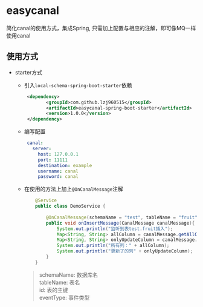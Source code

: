 # easycanal
简化canal的使用方式，集成Spring, 只需加上配置与相应的注解，即可像MQ一样使用canal

## 使用方式

- starter方式

  - 引入`local-schema-spring-boot-starter`依赖

    ```xml
     <dependency>
            <groupId>com.github.lzj960515</groupId>
            <artifactId>easycanal-spring-boot-starter</artifactId>
            <version>1.0.0</version>
     </dependency>
    ```
  - 编写配置
     ```yaml
      canal:
        server:
          host: 127.0.0.1
          port: 11111
          destination: example
          username: canal
          password: canal 
     ```
  - 在使用的方法上加上`@OnCanalMessage`注解
    ```java
        @Service
        public class DemoService {
        
            @OnCanalMessage(schemaName = "test", tableName = "fruit", id = "id", eventType = EventType.INSERT)
            public void onInsertMessage(CanalMessage canalMessage){
                System.out.println("监听到表test.fruit插入");
                Map<String, String> allColumn = canalMessage.getAllColumn();
                Map<String, String> onlyUpdateColumn = canalMessage.getOnlyUpdateColumn();
                System.out.println("所有列：" + allColumn);
                System.out.println("更新了的列" + onlyUpdateColumn);
            }
        }
    ```
    > schemaName: 数据库名                                                                                                                                                                                                                                                                                                                                                                                                                                                                                                                                                                                                                                                                                    
    tableName: 表名                                                                                                                                                                                                                                                                                                                                                                                                                                                                                                                                                                                                                                                                             
    id: 表的主键                                                                                                                                                                                                                                                                                                                                                                                                                                                                                                                                                                                                                                                                          
    eventType: 事件类型                                                                                                                                                                                                                                                                                                                                                                                                                                                                                                                                                                                                                                                                    